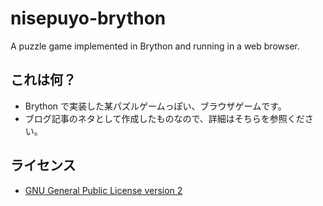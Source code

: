 # nisepuyo-brython
A puzzle game implemented in Brython and running in a web browser.

## これは何？
- Brython で実装した某パズルゲームっぽい、ブラウザゲームです。
- ブログ記事のネタとして作成したものなので、詳細はそちらを参照ください。

## ライセンス
- [GNU General Public License version 2](https://opensource.org/licenses/GPL-2.0)
